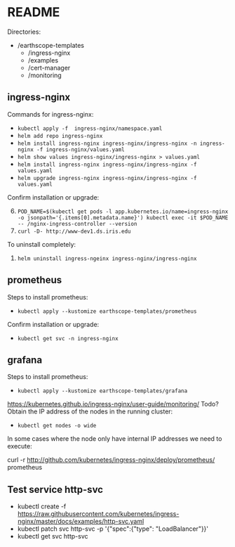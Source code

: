 # README

Directories: 
* /earthscope-templates
    * /ingress-nginx
    * /examples
    * /cert-manager
    * /monitoring

## ingress-nginx

Commands for ingress-nginx:
-    `kubectl apply -f  ingress-nginx/namespace.yaml`
-    `helm add repo ingress-nginx`
-    `helm install ingress-nginx ingress-nginx/ingress-nginx -n ingress-nginx -f ingress-nginx/values.yaml`
-    `helm show values ingress-nginx/ingress-nginx > values.yaml`
-    `helm install ingress-nginx ingress-nginx/ingress-nginx -f values.yaml`
-    `helm upgrade ingress-nginx ingress-nginx/ingress-nginx -f values.yaml`

Confirm installation or upgrade:

6.   `POD_NAME=$(kubectl get pods -l app.kubernetes.io/name=ingress-nginx -o jsonpath='{.items[0].metadata.name}') kubectl exec -it $POD_NAME -- /nginx-ingress-controller --version`
7.   `curl -D- http://www-dev1.ds.iris.edu`

To uninstall completely:

1.  `helm uninstall ingress-ngeinx ingress-nginx/ingress-nginx`

## prometheus

Steps to install prometheus:

- `kubectl apply --kustomize earthscope-templates/prometheus`

Confirm installation or upgrade:

-  `kubectl get svc -n ingress-nginx`

##  grafana


Steps to install prometheus:

- `kubectl apply --kustomize earthscope-templates/grafana`



https://kubernetes.github.io/ingress-nginx/user-guide/monitoring/
Todo?
Obtain the IP address of the nodes in the running cluster:

-   `kubectl get nodes -o wide`

In some cases where the node only have internal IP addresses we need to execute:

curl -r http://github.com/kubernetes/ingress-nginx/deploy/prometheus/ prometheus

## Test service http-svc
- kubectl create -f https://raw.githubusercontent.com/kubernetes/ingress-nginx/master/docs/examples/http-svc.yaml
- kubectl patch svc http-svc -p '{"spec":{"type": "LoadBalancer"}}'
- kubectl get svc http-svc